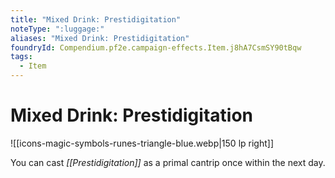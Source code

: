 ```yaml
---
title: "Mixed Drink: Prestidigitation"
noteType: ":luggage:"
aliases: "Mixed Drink: Prestidigitation"
foundryId: Compendium.pf2e.campaign-effects.Item.j8hA7CsmSY90tBqw
tags:
  - Item
---
```


# Mixed Drink: Prestidigitation
![[icons-magic-symbols-runes-triangle-blue.webp|150 lp right]]

You can cast _[[Prestidigitation]]_ as a primal cantrip once within the next day.
